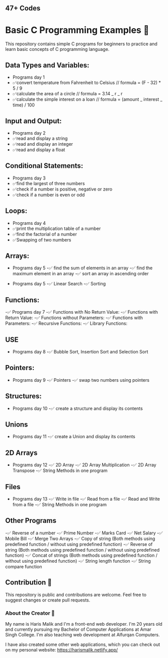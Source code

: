 ## 47+ Codes

# Basic C Programming Examples 🎇

This repository contains simple C programs for beginners to practice and learn basic concepts of C programming language.

## Data Types and Variables:

- Programs day 1
- ✅convert temperature from Fahrenheit to Celsius // formula = (F - 32) \* 5 / 9
- ✅calculate the area of a circle // formula = 3.14 _ r _ r
- ✅calculate the simple interest on a loan // formula = (amount _ interest _ time) / 100

## Input and Output:

- Programs day 2
- ✅read and display a string
- ✅read and display an integer
- ✅read and display a float

## Conditional Statements:

- Programs day 3
- ✅find the largest of three numbers
- ✅check if a number is positive, negative or zero
- ✅check if a number is even or odd

## Loops:

- Programs day 4
- ✅print the multiplication table of a number
- ✅find the factorial of a number
- ✅Swapping of two numbers

## Arrays:

- Programs day 5
-✅ find the sum of elements in an array
-✅ find the maximum element in an array
-✅ sort an array in ascending order

- Programs day 5
-✅ Linear Search
-✅ Sorting

## Functions:

-✅ Programs day 7
-✅ Functions with No Return Value:
-✅ Functions with Return Value:
-✅ Functions without Parameters:
-✅ Functions with Parameters:
-✅ Recursive Functions:
-✅ Library Functions:

## USE

- Programs day 8
-✅ Bubble Sort, Insertion Sort and Selection Sort

## Pointers:

- Programs day 9
-✅ Pointers
-✅ swap two numbers using pointers

## Structures:

- Programs day 10
-✅ create a structure and display its contents

## Unions

- Programs day 11
-✅ create a Union and display its contents

## 2D Arrays

- Programs day 12
-✅ 2D Array
-✅ 2D Array Multiplication
-✅ 2D Array Transpose
-✅ String Methods in one program

## Files

- Programs day 13
-✅ Write in file
-✅ Read from a file
-✅ Read and Write from a file
-✅ String Methods in one program

## Other Programs

-✅ Reverse of a number
-✅ Prime Number
-✅ Marks Card
-✅ Net Salary
-✅ Mobile Bill
-✅ Merge Two Arrays
-✅ Copy of string (Both methods using predefined function / without using predefined function)
-✅ Reverse of string (Both methods using predefined function / without using predefined function)
-✅ Concat of strings (Both methods using predefined function / without using predefined function)
-✅ String length function
-✅ String compare function

## Contribution 🎇

This repository is public and contributions are welcome. Feel free to suggest changes or create pull requests.

### About the Creator 🚀

My name is Haris Malik and I'm a front-end web developer. I'm 20 years old and currently pursuing my Bachelor of Computer Applications at Amar Singh College. I'm also teaching web development at Alfurqan Computers.

I have also created some other web applications, which you can check out on my personal website: https://harismalik.netlify.app/
